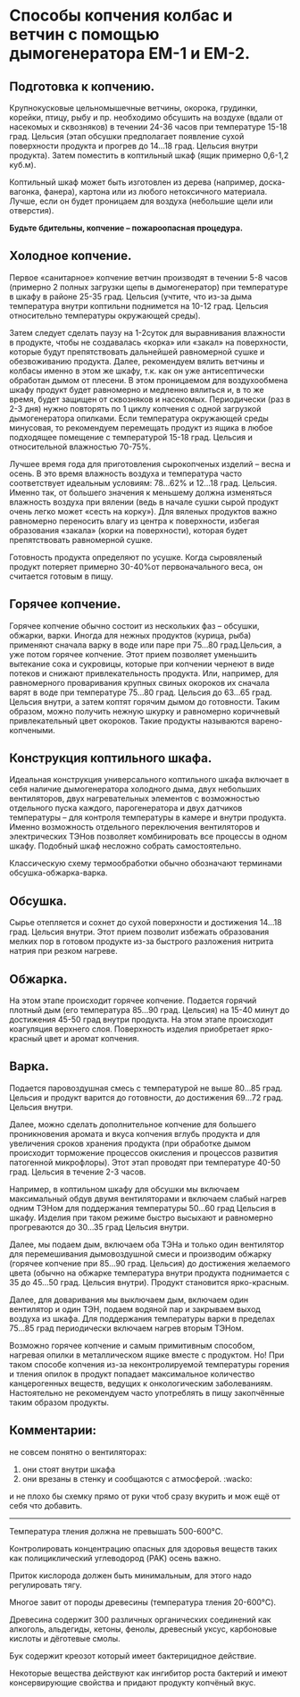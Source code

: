 # Способы копчения колбас и ветчин с помощью дымогенератора ЕМ-1 и ЕМ-2.
## Подготовка к копчению.
Крупнокусковые цельномышечные ветчины, окорока, грудинки, корейки, птицу, рыбу и пр. необходимо обсушить на воздухе (вдали от насекомых и сквозняков) в течении 24-36 часов при температуре 15-18 град. Цельсия (этап обсушки предполагает появление сухой поверхности продукта и прогрев до 14…18 град. Цельсия внутри продукта). Затем поместить в коптильный шкаф (ящик примерно 0,6-1,2 куб.м).

Коптильный шкаф может быть изготовлен из дерева (например, доска-вагонка, фанера), картона или из любого нетоксичного материала. Лучше, если он будет проницаем для воздуха (небольшие щели или отверстия).

**Будьте бдительны, копчение – пожароопасная процедура.**

## Холодное копчение.
Первое «санитарное» копчение ветчин производят в течении 5-8 часов (примерно 2 полных загрузки щепы в дымогенератор) при температуре в шкафу в районе 25-35 град. Цельсия (учтите, что из-за дыма температура внутри коптильни поднимется на 10-12 град. Цельсия относительно температуры окружающей среды).

Затем следует сделать паузу на 1-2суток для выравнивания влажности в продукте, чтобы не создавалась «корка» или «закал» на поверхности, которые будут препятствовать дальнейшей равномерной сушке и обезвоживанию продукта. Далее, рекомендуем вялить ветчины и колбасы именно в этом же шкафу, т.к. как он уже антисептически обработан дымом от плесени. В этом проницаемом для воздухообмена шкафу продукт будет равномерно и медленно вялиться и, в то же время, будет защищен от сквозняков и насекомых. Периодически (раз в 2-3 дня) нужно повторять по 1 циклу копчения с одной загрузкой дымогенератора опилками. Если температура окружающей среды минусовая, то рекомендуем перемещать продукт из ящика в любое подходящее помещение с температурой 15-18 град. Цельсия и относительной влажностью 70-75%.

Лучшее время года для приготовления сырокопченых изделий – весна и осень. В это время влажность воздуха и температура часто  соответствует идеальным условиям: 78…62% и 12…18 град. Цельсия. Именно так, от большего значения к меньшему должна изменяться влажность воздуха при вялении (ведь в начале сушки сырой продукт очень легко может «сесть на корку»). Для вяленых продуктов важно равномерно переносить влагу из центра к поверхности, избегая образования «закала» (корки на поверхности), которая будет препятствовать равномерной сушке.

Готовность продукта определяют по усушке. Когда сыровяленый продукт потеряет примерно 30-40%от первоначального веса, он считается готовым в пищу.

## Горячее копчение.
Горячее копчение обычно состоит из нескольких фаз – обсушки, обжарки, варки. Иногда для нежных продуктов (курица, рыба) применяют сначала варку в воде или паре при 75…80 град.Цельсия, а уже потом горячее копчение. Этот прием позволяет уменьшить вытекание сока и сукровицы,  которые при копчении чернеют в виде потеков и снижают привлекательность продукта. Или, например, для равномерного проваривания крупных свиных окороков их сначала варят в воде при температуре 75…80 град. Цельсия до 63…65 град. Цельсия внутри, а затем коптят горячим дымом до готовности. Таким образом, можно получить нежную шкурку и равномерно коричневый привлекательный цвет окороков. Такие продукты называются варено-копчеными.

## Конструкция коптильного шкафа.

Идеальная конструкция универсального коптильного шкафа включает в себя наличие дымогенератора холодного дыма, двух небольших вентиляторов, двух нагревательных элементов с возможностью отдельного пуска каждого, парогенератора и двух датчиков температуры – для контроля температуры в камере и внутри продукта.  Именно возможность отдельного переключения вентиляторов и электрических ТЭНов позволяет комбинировать все процессы в одном шкафу. Подобный шкаф несложно собрать самостоятельно.

Классическую схему термообработки обычно обозначают терминами обсушка-обжарка-варка.

## Обсушка.
Сырье отепляется и сохнет до сухой поверхности и достижения 14…18 град. Цельсия внутри. Этот прием позволит избежать образования мелких пор в готовом продукте из-за быстрого разложения нитрита натрия при резком нагреве.

## Обжарка.
На этом этапе происходит горячее копчение. Подается горячий плотный дым (его температура 85…90 град. Цельсия) на 15-40 минут до достижения 45-50 град внутри продукта. На этом этапе происходит коагуляция верхнего слоя. Поверхность изделия приобретает ярко-красный цвет и аромат копчения.

## Варка.
Подается паровоздушная смесь с температурой не выше 80...85 град. Цельсия и продукт варится до готовности, до достижения 69…72 град. Цельсия внутри.

Далее, можно сделать дополнительное копчение для большего проникновения аромата и вкуса копчения вглубь продукта и для увеличения сроков хранения продукта (при обработке дымом происходит торможение процессов окисления и процессов развития патогенной микрофлоры). Этот этап проводят при температуре 40-50 град. Цельсия в течение 2-3 часов.

Например, в коптильном шкафу для обсушки мы включаем максимальный обдув двумя вентиляторами и включаем слабый нагрев одним ТЭНом для поддержания температуры 50…60 град Цельсия в шкафу. Изделия при таком режиме быстро высыхают и равномерно прогреваются до 30...35 град Цельсия внутри.

Далее, мы подаем дым, включаем оба ТЭНа и только один вентилятор для перемешивания дымовоздушной смеси и производим обжарку (горячее копчение при 85…90 град. Цельсия) до достижения желаемого цвета (обычно на обжарке температура внутри продукта поднимается с 35 до 45…50 град. Цельсия внутри). Продукт становится ярко-красным.

Далее, для доваривания мы выключаем дым, включаем один вентилятор и один ТЭН, подаем водяной пар и закрываем выход воздуха из шкафа. Для поддержания температуры варки в пределах 75…85 град периодически включаем нагрев вторым ТЭНом.

Возможно горячее копчение и самым примитивным способом, нагревая опилки в металлическом ящике вместе с продуктом. Но! При таком способе копчения из-за неконтролируемой температуры горения и тления опилок в продукт попадает максимальное количество канцерогенных веществ, ведущих к онкологическим заболеваниям. Настоятельно не рекомендуем часто употреблять в пищу закопчённые таким образом продукты.

## Комментарии:
не совсем понятно о вентиляторах:

1. они стоят внутри шкафа
2. они врезаны в стенку и сообщаются с атмосферой. :wacko:

и не плохо бы схемку прямо от руки чтоб сразу вкурить и мож ещё от себя что добавить.

---
Температура тления должна не превышать 500-600°C.

Контролировать концентрацию опасных для здоровья веществ таких как полициклический углеводород (PAK) осень важно.

Приток кислорода должен быть минимальным, для этого надо регулировать тягу.

Многое завит от породы древесины (температура тления 20-600°C).

Древесина содержит 300 различных органических соединений как алкоголь, альдегиды, кетоны, фенолы, древесный уксус, карбоновые кислоты и дёготевые смолы.

Бук содержит креозот который имеет бактерицидное действие.

Некоторые вещества действуют как ингибитор роста бактерий и имеют консервирующие свойства и придают продукту копчёный вкус.
